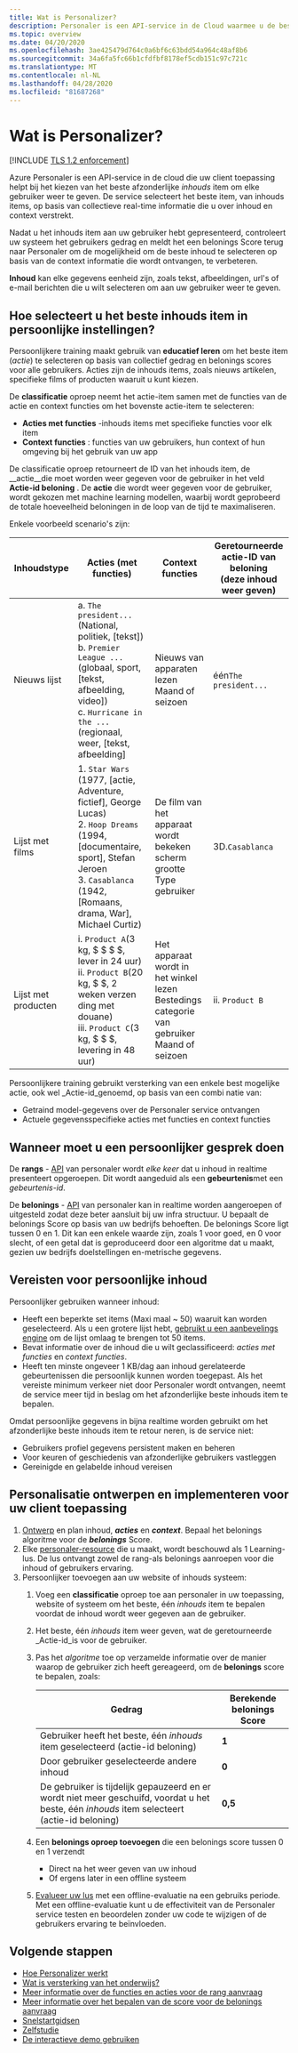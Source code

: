 ```yaml
---
title: Wat is Personalizer?
description: Personaler is een API-service in de Cloud waarmee u de beste ervaring kunt kiezen die aan uw gebruikers wordt weer gegeven, en leer vanuit hun realtime gedrag.
ms.topic: overview
ms.date: 04/20/2020
ms.openlocfilehash: 3ae425479d764c0a6bf6c63bdd54a964c48af8b6
ms.sourcegitcommit: 34a6fa5fc66b1cfdfbf8178ef5cdb151c97c721c
ms.translationtype: MT
ms.contentlocale: nl-NL
ms.lasthandoff: 04/28/2020
ms.locfileid: "81687268"
---
```

# <a name="what-is-personalizer"></a>Wat is Personalizer?

[!INCLUDE [TLS 1.2 enforcement](../../../includes/cognitive-services-tls-announcement.md)]

Azure Personaler is een API-service in de cloud die uw client toepassing helpt bij het kiezen van het beste afzonderlijke _inhouds_ item om elke gebruiker weer te geven. De service selecteert het beste item, van inhouds items, op basis van collectieve real-time informatie die u over inhoud en context verstrekt.

Nadat u het inhouds item aan uw gebruiker hebt gepresenteerd, controleert uw systeem het gebruikers gedrag en meldt het een belonings Score terug naar Personaler om de mogelijkheid om de beste inhoud te selecteren op basis van de context informatie die wordt ontvangen, te verbeteren.

**Inhoud** kan elke gegevens eenheid zijn, zoals tekst, afbeeldingen, url's of e-mail berichten die u wilt selecteren om aan uw gebruiker weer te geven.

<!--
![What is personalizer animation](./media/what-is-personalizer.gif)
-->

## <a name="how-does-personalizer-select-the-best-content-item"></a>Hoe selecteert u het beste inhouds item in persoonlijke instellingen?

Persoonlijkere training maakt gebruik van **educatief leren** om het beste item (_actie_) te selecteren op basis van collectief gedrag en belonings scores voor alle gebruikers. Acties zijn de inhouds items, zoals nieuws artikelen, specifieke films of producten waaruit u kunt kiezen.

De **classificatie** oproep neemt het actie-item samen met de functies van de actie en context functies om het bovenste actie-item te selecteren:

* **Acties met functies** -inhouds items met specifieke functies voor elk item
* **Context functies** : functies van uw gebruikers, hun context of hun omgeving bij het gebruik van uw app

De classificatie oproep retourneert de ID van het inhouds item, de __actie__die moet worden weer gegeven voor de gebruiker in het veld **Actie-id beloning** .
De __actie__ die wordt weer gegeven voor de gebruiker, wordt gekozen met machine learning modellen, waarbij wordt geprobeerd de totale hoeveelheid beloningen in de loop van de tijd te maximaliseren.

Enkele voorbeeld scenario's zijn:

|Inhoudstype|**Acties (met functies)**|**Context functies**|Geretourneerde actie-ID van beloning<br>(deze inhoud weer geven)|
|--|--|--|--|
|Nieuws lijst|a. `The president...`(National, politiek, [tekst])<br>b. `Premier League ...`(globaal, sport, [tekst, afbeelding, video])<br> c. `Hurricane in the ...`(regionaal, weer, [tekst, afbeelding]|Nieuws van apparaten lezen<br>Maand of seizoen<br>|één`The president...`|
|Lijst met films|1. `Star Wars` (1977, [actie, Adventure, fictief], George Lucas)<br>2. `Hoop Dreams` (1994, [documentaire, sport], Stefan Jeroen<br>3. `Casablanca` (1942, [Romaans, drama, War], Michael Curtiz)|De film van het apparaat wordt bekeken<br>scherm grootte<br>Type gebruiker<br>|3D.`Casablanca`|
|Lijst met producten|i. `Product A`(3 kg, $ $ $ $, lever in 24 uur)<br>ii. `Product B`(20 kg, $ $, 2 weken verzen ding met douane)<br>iii. `Product C`(3 kg, $ $ $, levering in 48 uur)|Het apparaat wordt in het winkel lezen<br>Bestedings categorie van gebruiker<br>Maand of seizoen|ii. `Product B`|

Persoonlijkere training gebruikt versterking van een enkele best mogelijke actie, ook wel _Actie-id_genoemd, op basis van een combi natie van:
* Getraind model-gegevens over de Personaler service ontvangen
* Actuele gegevensspecifieke acties met functies en context functies

## <a name="when-to-call-personalizer"></a>Wanneer moet u een persoonlijker gesprek doen

De **rangs** - [API](https://go.microsoft.com/fwlink/?linkid=2092082) van personaler wordt _elke keer_ dat u inhoud in realtime presenteert opgeroepen. Dit wordt aangeduid als een **gebeurtenis**met een _gebeurtenis-id_.

De **belonings** - [API](https://westus2.dev.cognitive.microsoft.com/docs/services/personalizer-api/operations/Reward) van personaler kan in realtime worden aangeroepen of uitgesteld zodat deze beter aansluit bij uw infra structuur. U bepaalt de belonings Score op basis van uw bedrijfs behoeften. De belonings Score ligt tussen 0 en 1. Dit kan een enkele waarde zijn, zoals 1 voor goed, en 0 voor slecht, of een getal dat is geproduceerd door een algoritme dat u maakt, gezien uw bedrijfs doelstellingen en-metrische gegevens.

## <a name="personalizer-content-requirements"></a>Vereisten voor persoonlijke inhoud

Persoonlijker gebruiken wanneer inhoud:

* Heeft een beperkte set items (Maxi maal ~ 50) waaruit kan worden geselecteerd. Als u een grotere lijst hebt, [gebruikt u een aanbevelings engine](where-can-you-use-personalizer.md#how-to-use-personalizer-with-a-recommendation-solution) om de lijst omlaag te brengen tot 50 items.
* Bevat informatie over de inhoud die u wilt geclassificeerd: _acties met functies_ en _context functies_.
* Heeft ten minste ongeveer 1 KB/dag aan inhoud gerelateerde gebeurtenissen die persoonlijk kunnen worden toegepast. Als het vereiste minimum verkeer niet door Personaler wordt ontvangen, neemt de service meer tijd in beslag om het afzonderlijke beste inhouds item te bepalen.

Omdat persoonlijke gegevens in bijna realtime worden gebruikt om het afzonderlijke beste inhouds item te retour neren, is de service niet:
* Gebruikers profiel gegevens persistent maken en beheren
* Voor keuren of geschiedenis van afzonderlijke gebruikers vastleggen
* Gereinigde en gelabelde inhoud vereisen

## <a name="how-to-design-and-implement-personalizer-for-your-client-application"></a>Personalisatie ontwerpen en implementeren voor uw client toepassing

1. [Ontwerp](concepts-features.md) en plan inhoud, **_acties_** en **_context_**. Bepaal het belonings algoritme voor de **_belonings_** Score.
1. Elke [personaler-resource](how-to-settings.md) die u maakt, wordt beschouwd als 1 Learning-lus. De lus ontvangt zowel de rang-als belonings aanroepen voor die inhoud of gebruikers ervaring.
1. Persoonlijker toevoegen aan uw website of inhouds systeem:
    1. Voeg een **classificatie** oproep toe aan personaler in uw toepassing, website of systeem om het beste, één _inhouds_ item te bepalen voordat de inhoud wordt weer gegeven aan de gebruiker.
    1. Het beste, één _inhouds_ item weer geven, wat de geretourneerde _Actie-id_is voor de gebruiker.
    1. Pas het _algoritme_ toe op verzamelde informatie over de manier waarop de gebruiker zich heeft gereageerd, om de **belonings** score te bepalen, zoals:

        |Gedrag|Berekende belonings Score|
        |--|--|
        |Gebruiker heeft het beste, één _inhouds_ item geselecteerd (actie-id beloning)|**1**|
        |Door gebruiker geselecteerde andere inhoud|**0**|
        |De gebruiker is tijdelijk gepauzeerd en er wordt niet meer geschuifd, voordat u het beste, één _inhouds_ item selecteert (actie-id beloning)|**0,5**|

    1. Een **belonings oproep toevoegen** die een belonings score tussen 0 en 1 verzendt
        * Direct na het weer geven van uw inhoud
        * Of ergens later in een offline systeem
    1. [Evalueer uw lus](concepts-offline-evaluation.md) met een offline-evaluatie na een gebruiks periode. Met een offline-evaluatie kunt u de effectiviteit van de Personaler service testen en beoordelen zonder uw code te wijzigen of de gebruikers ervaring te beïnvloeden.

## <a name="next-steps"></a>Volgende stappen


* [Hoe Personalizer werkt](how-personalizer-works.md)
* [Wat is versterking van het onderwijs?](concepts-reinforcement-learning.md)
* [Meer informatie over de functies en acties voor de rang aanvraag](concepts-features.md)
* [Meer informatie over het bepalen van de score voor de belonings aanvraag](concept-rewards.md)
* [Snelstartgidsen](sdk-learning-loop.md)
* [Zelfstudie](tutorial-use-azure-notebook-generate-loop-data.md)
* [De interactieve demo gebruiken](https://personalizationdemo.azurewebsites.net/)
